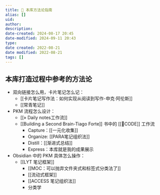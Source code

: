 ```yaml
---
title: 🍫 本库方法论指南
alias: []
uid: 
author: 
description: 
date-created: 2024-08-17 20:45
date-modified: 2024-09-11 20:43
type: 
date created: 2022-08-21
date modified: 2022-08-21
tags: []
---
```


## 本库打造过程中参考的方法论

- 双向链接怎么用，卡片笔记怎么记：
	- [[卡片笔记写作法：如何实现从阅读到写作-申克·阿伦斯]]
	- [[常青笔记]]
- PKM 流程怎么设计：
	- [[» Daily notes工作流]]
	- [[Building a Second Brain-Tiago Forte]] 书中的 [[🔡CODE]] 工作流
		- Capture：[[一元化收集]]
		- Organize: [[PARA笔记组织法]]
		- Distill：[[渐进式总结]]
		- Express：本库就是我的成果展示
- Obsidian 中的 PKM 具体怎么操作：
	- [[LYT 笔记框架]]
		- [[MOC：可以抛弃文件夹式和标签式分类法了]]
		- [[流动式框架]]
		- [[ACCESS 笔记组织法]]
		- 分类学
